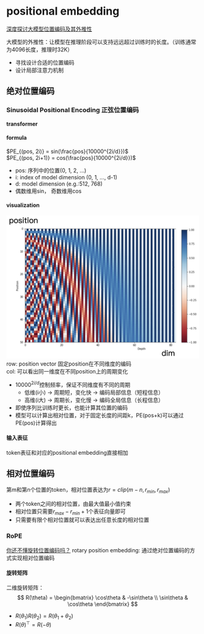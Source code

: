 # positional embedding

[深度探讨大模型位置编码及其外推性](https://wjn1996.blog.csdn.net/article/details/131753251?spm=ata.21736010.0.0.39f731ceLG4ik0)

大模型的外推性：让模型在推理阶段可以支持远远超过训练时的长度。（训练通常为4096长度，推理时32K）
- 寻找设计合适的位置编码
- 设计局部注意力机制

## 绝对位置编码

### Sinusoidal Positional Encoding 正弦位置编码
**transformer**

#### formula
$PE_{(pos, 2i)} = sin(\frac{pos}{10000^{2i/d}})$ <br>
$PE_{(pos, 2i+1)} = cos(\frac{pos}{10000^{2i/d}})$
- pos: 序列中的位置(0, 1, 2, ...)<br>
- i: index of model dimension (0, 1, ..., d-1)
- d: model dimension (e.g.:512, 768)
- 偶数维用sin， 奇数维用cos

#### visualization
![img.png](img.png)
row: position vector 固定position在不同维度的编码<br>
col: 可以看出同一维度在不同position上的周期变化
- $10000^{2i/d}$控制频率，保证不同维度有不同的周期
  - 低维(i小) -> 周期短，变化快 -> 编码局部信息（短程信息）
  - 高维(i大) -> 周期长，变化慢 -> 编码全局信息（长程信息）
- 即使序列比训练时更长，也能计算其位置的编码
- 模型可以计算出相对位置，对于固定长度的间距k，PE(pos+k)可以通过PE(pos)计算得出

#### 输入表征
token表征和对应的positional embedding直接相加

## 相对位置编码
第m和第n个位置的token，相对位置表达为$r = clip(m-n, r_{min}, r_{max})$
- 两个token之间的相对位置，由最大值最小值约束
- 相对位置只需要$r_{max}-r_{min}+1$个表征向量即可
- 只需要有限个相对位置就可以表达出任意长度的相对位置

### RoPE
[你还不懂旋转位置编码吗？](https://www.bilibili.com/video/BV1F1421B7iv/?spm_id_from=333.788.top_right_bar_window_history.content.click&vd_source=c40614f29fe4e0bd8bf156e97f9b3287)
rotary position embedding: 通过绝对位置编码的方式实现相对位置编码

#### 旋转矩阵
二维旋转矩阵：
$$
R(\theta) =
\begin{bmatrix}
\cos\theta & -\sin\theta \\
\sin\theta & \cos\theta
\end{bmatrix}
$$

- $R(\theta_1)R(\theta_2) = R(\theta_1 + \theta_2)$
- $R(\theta)^{\top} = R(-\theta)$
